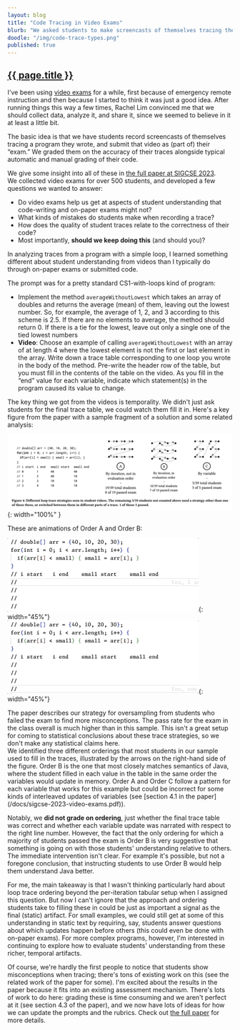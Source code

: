 ```yaml
---
layout: blog
title: "Code Tracing in Video Exams"
blurb: "We asked students to make screencasts of themselves tracing their programs for their exams, and were surprised to find..."
doodle: "/img/code-trace-types.png"
published: true
---
```


<h2><a href="{{ site.url }}{{ page.url }}">{{ page.title }}</a></h2>

I've been using [video exams](/notes/2020-07-01-remote-teaching-assessment.html)
for a while, first because of emergency remote instruction and then because I
started to think it was just a good idea.  After running things this way a few
times, Rachel Lim convinced me that we should collect data, analyze it, and
share it, since we seemed to believe in it at least a little bit.

The basic idea is that we have students record screencasts of themselves tracing
a program they wrote, and submit that video as (part of) their “exam.” We graded
them on the accuracy of their traces alongside typical automatic and manual grading
of their code.

<div class="sidenote">We give some insight into all of these in <a href="/docs/sigcse-2023-video-exams.pdf">the full paper at SIGCSE
2023</a>.</div>
We collected video exams for over 500 students, and developed a few questions we
wanted to answer:

- Do video exams help us get at aspects of student understanding that
code-writing and on-paper exams might not?
- What kinds of mistakes do students make when recording a trace?
- How does the quality of student traces relate to the correctness of their
code?
- Most importantly, **should we keep doing this** (and should you)?

In analyzing traces from a program with a simple loop, I learned something
different about student understanding from videos than I typically do through
on-paper exams or submitted code.

The prompt was for a pretty standard CS1-with-loops kind of program:

- Implement the method `averageWithoutLowest` which
takes an array of doubles and returns the average (mean) of them,
leaving out the lowest number. So, for example, the average of 1,
2, and 3 according to this scheme is 2.5. If there are no elements
to average, the method should return 0. If there is a tie for the
lowest, leave out only a single one of the tied lowest numbers
- **Video**: Choose an example of calling `averageWithoutLowest` with an
array of at length 4 where the lowest element is not the first or
last element in the array. Write down a trace table corresponding
to one loop you wrote in the body of the method. Pre-write the header row of the
table, but you must fill in the contents of the table on the video. As you fill
in the “end” value for each variable, indicate which statement(s) in the program
caused its value to change.

The key thing we got from the videos is temporality. We didn't just ask students
for the final trace table, we could watch them fill it in. Here's a key figure
from the paper with a sample fragment of a solution and some related analysis:

![Loop Trace Figure](/img/loop-trace-figure.png){: width="100%" }

These are animations of Order A and Order B:

![Order A](/img/order-a.gif){: width="45%"}
![Order B](/img/order-b.gif){: width="45%"}

<div class="sidenote">The paper describes our strategy for oversampling from
students who failed the exam to find more misconceptions. The pass rate for the
exam in the class overall is much higher than in this sample. This isn't a great
setup for coming to statistical conclusions about these trace strategies, so we
don't make any statistical claims here.</div> We identified three different
orderings that most students in our sample used to fill in the traces,
illustrated by the arrows on the right-hand side of the figure. Order B is the
one that most closely matches semantics of Java, where the student filled in
each value in the table in the same order the variables would update in memory.
Order A and Order C follow a pattern for each variable that works for this
example but could be incorrect for some kinds of interleaved updates of
variables (see [section 4.1 in the paper](/docs/sigcse-2023-video-exams.pdf)).

Notably, we **did not grade on ordering**, just whether the final trace table
was correct and whether each variable update was narrated with respect to the
right line number. However, the fact that the only ordering for which a majority
of students passed the exam is Order B is very suggestive that something is
going on with those students' understanding relative to others. The immediate
intervention isn't clear. For example it's possible, but not a foregone
conclusion, that instructing students to use Order B would help them understand
Java better.

For me, the main takeaway is that I wasn't thinking particularly hard about loop
trace ordering beyond the per-iteration tabular setup when I assigned this
question. But now I can't ignore that the approach and ordering students take to
filling these in could be just as important a signal as the final (static)
artifact. For small examples, we could still get at some of this understanding
in static text by requiring, say, students answer questions about which updates
happen before others (this could even be done with on-paper exams). For more
complex programs, however, I'm interested in continuing to explore how to
evaluate students' understanding from these richer, temporal artifacts.

Of course, we're hardly the first people to notice that students show
misconceptions when tracing; there's tons of existing work on this (see the
related work of the paper for some). I'm excited about the results in the paper
because it fits into an existing assessment mechanism.  There's lots of work to
do here: grading these is time consuming and we aren't perfect at it (see
section 4.3 of the paper), and we now have lots of ideas for how we can update
the prompts and the rubrics. Check out [the full
paper](/docs/sigcse-2023-video-exams.pdf) for more details.

